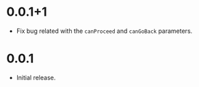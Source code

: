 # 0.0.1+1

* Fix bug related with the `canProceed` and `canGoBack` parameters.

# 0.0.1

* Initial release.
